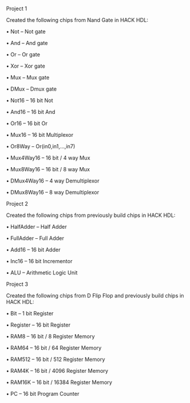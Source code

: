 Project 1

Created the following chips from Nand Gate in HACK HDL:

•	Not – Not gate

•	And – And gate

•	Or – Or gate

•	Xor – Xor gate

•	Mux – Mux gate

•	DMux – Dmux gate

•	Not16 – 16 bit Not

•	And16 – 16 bit And

•	Or16 – 16 bit Or

•	Mux16 – 16 bit Multiplexor

•	Or8Way – Or(in0,in1,…,in7)

•	Mux4Way16 – 16 bit / 4 way Mux 

•	Mux8Way16 – 16 bit / 8 way Mux

•	DMux4Way16 – 4 way Demultiplexor

•	DMux8Way16 – 8 way Demultiplexor


Project 2

Created the following chips from previously build chips in HACK HDL:

•	HalfAdder – Half Adder

•	FullAdder – Full Adder

•	Add16 – 16 bit Adder

•	Inc16 – 16 bit Incrementor

•	ALU – Arithmetic Logic Unit



Project 3

Created the following chips from D Flip Flop and previously build chips in HACK HDL:

•	Bit – 1 bit Register

•	Register – 16 bit Register

•	RAM8 – 16 bit / 8 Register Memory

•	RAM64 – 16 bit / 64 Register Memory

•	RAM512 – 16 bit / 512 Register Memory

•	RAM4K – 16 bit / 4096 Register Memory

•	RAM16K – 16 bit / 16384 Register Memory

•	PC – 16 	bit Program Counter


